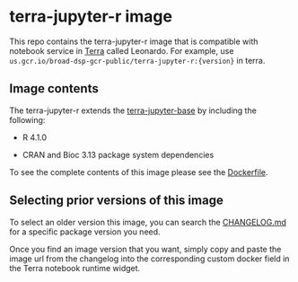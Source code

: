# terra-jupyter-r image

This repo contains the terra-jupyter-r image that is compatible with notebook service in [Terra]("https://app.terra.bio/") called Leonardo. For example, use `us.gcr.io/broad-dsp-gcr-public/terra-jupyter-r:{version}` in terra.

## Image contents

The terra-jupyter-r extends the [terra-jupyter-base](../terra-jupyter-base/README.md) by including the following:

- R 4.1.0

- CRAN and Bioc 3.13 package system dependencies

To see the complete contents of this image please see the [Dockerfile](./Dockerfile).

## Selecting prior versions of this image

To select an older version this image, you can search the [CHANGELOG.md](./CHANGELOG.md) for a specific package version you need.

Once you find an image version that you want, simply copy and paste the image url from the changelog into the corresponding custom docker field in the Terra notebook runtime widget. 
